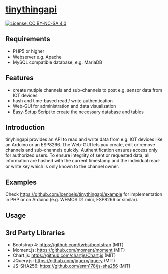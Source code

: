 # [tinythingapi](https://github.com/Icenbeis/tinythingapi)

[![License: CC BY-NC-SA 4.0](https://licensebuttons.net/l/by-nc-sa/4.0/80x15.png)](https://creativecommons.org/licenses/by-nc-sa/4.0/)

## Requirements
- PHP5 or higher
- Webserver e.g. Apache
- MySQL compatible database, e.g. MariaDB

## Features
- create mutiple channels and sub-channels to post e.g. sensor data from IOT devices
- hash and time-based read / write authentication
- Web-GUI for administration and data visualization
- Easy-Setup Script to create the necessary database and tables

## Introduction
tinyhingapi provides an API to read and write data from e.g. IOT devices like an Arduino or an ESP8266. The Web-GUI lets you create, edit or remove channels and sub-channels quickly. Authentification ensures access only for authorized users. To ensure integrity of sent or requested data, all information are hashed with the current timestamp and the individual read- or write key which is only known to the channel owner.

## Examples
Check https://github.com/Icenbeis/tinythingapi/example for implementation in PHP or on Arduino (e.g. WEMOS D1 mini, ESP8266 or similar).

## Usage

## 3rd Party Libraries

- Bootstrap 4: https://github.com/twbs/bootstrap (MIT)
- Moment.js: https://github.com/moment/moment (MIT)
- Chart.js: https://github.com/chartjs/Chart.js (MIT)
- JQuery.js: https://github.com/jquery/jquery (MIT)
- JS-SHA256: https://github.com/emn178/js-sha256 (MIT)
